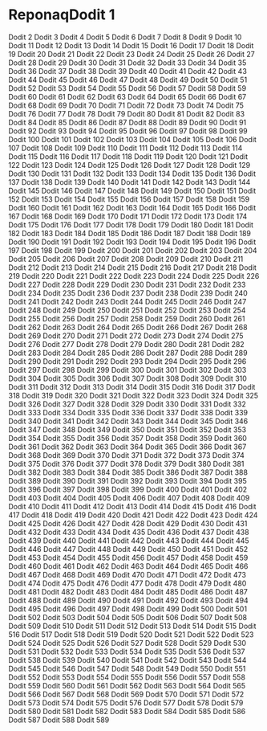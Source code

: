 # ReponaqDodit 1
Dodit 2
Dodit 3
Dodit 4
Dodit 5
Dodit 6
Dodit 7
Dodit 8
Dodit 9
Dodit 10
Dodit 11
Dodit 12
Dodit 13
Dodit 14
Dodit 15
Dodit 16
Dodit 17
Dodit 18
Dodit 19
Dodit 20
Dodit 21
Dodit 22
Dodit 23
Dodit 24
Dodit 25
Dodit 26
Dodit 27
Dodit 28
Dodit 29
Dodit 30
Dodit 31
Dodit 32
Dodit 33
Dodit 34
Dodit 35
Dodit 36
Dodit 37
Dodit 38
Dodit 39
Dodit 40
Dodit 41
Dodit 42
Dodit 43
Dodit 44
Dodit 45
Dodit 46
Dodit 47
Dodit 48
Dodit 49
Dodit 50
Dodit 51
Dodit 52
Dodit 53
Dodit 54
Dodit 55
Dodit 56
Dodit 57
Dodit 58
Dodit 59
Dodit 60
Dodit 61
Dodit 62
Dodit 63
Dodit 64
Dodit 65
Dodit 66
Dodit 67
Dodit 68
Dodit 69
Dodit 70
Dodit 71
Dodit 72
Dodit 73
Dodit 74
Dodit 75
Dodit 76
Dodit 77
Dodit 78
Dodit 79
Dodit 80
Dodit 81
Dodit 82
Dodit 83
Dodit 84
Dodit 85
Dodit 86
Dodit 87
Dodit 88
Dodit 89
Dodit 90
Dodit 91
Dodit 92
Dodit 93
Dodit 94
Dodit 95
Dodit 96
Dodit 97
Dodit 98
Dodit 99
Dodit 100
Dodit 101
Dodit 102
Dodit 103
Dodit 104
Dodit 105
Dodit 106
Dodit 107
Dodit 108
Dodit 109
Dodit 110
Dodit 111
Dodit 112
Dodit 113
Dodit 114
Dodit 115
Dodit 116
Dodit 117
Dodit 118
Dodit 119
Dodit 120
Dodit 121
Dodit 122
Dodit 123
Dodit 124
Dodit 125
Dodit 126
Dodit 127
Dodit 128
Dodit 129
Dodit 130
Dodit 131
Dodit 132
Dodit 133
Dodit 134
Dodit 135
Dodit 136
Dodit 137
Dodit 138
Dodit 139
Dodit 140
Dodit 141
Dodit 142
Dodit 143
Dodit 144
Dodit 145
Dodit 146
Dodit 147
Dodit 148
Dodit 149
Dodit 150
Dodit 151
Dodit 152
Dodit 153
Dodit 154
Dodit 155
Dodit 156
Dodit 157
Dodit 158
Dodit 159
Dodit 160
Dodit 161
Dodit 162
Dodit 163
Dodit 164
Dodit 165
Dodit 166
Dodit 167
Dodit 168
Dodit 169
Dodit 170
Dodit 171
Dodit 172
Dodit 173
Dodit 174
Dodit 175
Dodit 176
Dodit 177
Dodit 178
Dodit 179
Dodit 180
Dodit 181
Dodit 182
Dodit 183
Dodit 184
Dodit 185
Dodit 186
Dodit 187
Dodit 188
Dodit 189
Dodit 190
Dodit 191
Dodit 192
Dodit 193
Dodit 194
Dodit 195
Dodit 196
Dodit 197
Dodit 198
Dodit 199
Dodit 200
Dodit 201
Dodit 202
Dodit 203
Dodit 204
Dodit 205
Dodit 206
Dodit 207
Dodit 208
Dodit 209
Dodit 210
Dodit 211
Dodit 212
Dodit 213
Dodit 214
Dodit 215
Dodit 216
Dodit 217
Dodit 218
Dodit 219
Dodit 220
Dodit 221
Dodit 222
Dodit 223
Dodit 224
Dodit 225
Dodit 226
Dodit 227
Dodit 228
Dodit 229
Dodit 230
Dodit 231
Dodit 232
Dodit 233
Dodit 234
Dodit 235
Dodit 236
Dodit 237
Dodit 238
Dodit 239
Dodit 240
Dodit 241
Dodit 242
Dodit 243
Dodit 244
Dodit 245
Dodit 246
Dodit 247
Dodit 248
Dodit 249
Dodit 250
Dodit 251
Dodit 252
Dodit 253
Dodit 254
Dodit 255
Dodit 256
Dodit 257
Dodit 258
Dodit 259
Dodit 260
Dodit 261
Dodit 262
Dodit 263
Dodit 264
Dodit 265
Dodit 266
Dodit 267
Dodit 268
Dodit 269
Dodit 270
Dodit 271
Dodit 272
Dodit 273
Dodit 274
Dodit 275
Dodit 276
Dodit 277
Dodit 278
Dodit 279
Dodit 280
Dodit 281
Dodit 282
Dodit 283
Dodit 284
Dodit 285
Dodit 286
Dodit 287
Dodit 288
Dodit 289
Dodit 290
Dodit 291
Dodit 292
Dodit 293
Dodit 294
Dodit 295
Dodit 296
Dodit 297
Dodit 298
Dodit 299
Dodit 300
Dodit 301
Dodit 302
Dodit 303
Dodit 304
Dodit 305
Dodit 306
Dodit 307
Dodit 308
Dodit 309
Dodit 310
Dodit 311
Dodit 312
Dodit 313
Dodit 314
Dodit 315
Dodit 316
Dodit 317
Dodit 318
Dodit 319
Dodit 320
Dodit 321
Dodit 322
Dodit 323
Dodit 324
Dodit 325
Dodit 326
Dodit 327
Dodit 328
Dodit 329
Dodit 330
Dodit 331
Dodit 332
Dodit 333
Dodit 334
Dodit 335
Dodit 336
Dodit 337
Dodit 338
Dodit 339
Dodit 340
Dodit 341
Dodit 342
Dodit 343
Dodit 344
Dodit 345
Dodit 346
Dodit 347
Dodit 348
Dodit 349
Dodit 350
Dodit 351
Dodit 352
Dodit 353
Dodit 354
Dodit 355
Dodit 356
Dodit 357
Dodit 358
Dodit 359
Dodit 360
Dodit 361
Dodit 362
Dodit 363
Dodit 364
Dodit 365
Dodit 366
Dodit 367
Dodit 368
Dodit 369
Dodit 370
Dodit 371
Dodit 372
Dodit 373
Dodit 374
Dodit 375
Dodit 376
Dodit 377
Dodit 378
Dodit 379
Dodit 380
Dodit 381
Dodit 382
Dodit 383
Dodit 384
Dodit 385
Dodit 386
Dodit 387
Dodit 388
Dodit 389
Dodit 390
Dodit 391
Dodit 392
Dodit 393
Dodit 394
Dodit 395
Dodit 396
Dodit 397
Dodit 398
Dodit 399
Dodit 400
Dodit 401
Dodit 402
Dodit 403
Dodit 404
Dodit 405
Dodit 406
Dodit 407
Dodit 408
Dodit 409
Dodit 410
Dodit 411
Dodit 412
Dodit 413
Dodit 414
Dodit 415
Dodit 416
Dodit 417
Dodit 418
Dodit 419
Dodit 420
Dodit 421
Dodit 422
Dodit 423
Dodit 424
Dodit 425
Dodit 426
Dodit 427
Dodit 428
Dodit 429
Dodit 430
Dodit 431
Dodit 432
Dodit 433
Dodit 434
Dodit 435
Dodit 436
Dodit 437
Dodit 438
Dodit 439
Dodit 440
Dodit 441
Dodit 442
Dodit 443
Dodit 444
Dodit 445
Dodit 446
Dodit 447
Dodit 448
Dodit 449
Dodit 450
Dodit 451
Dodit 452
Dodit 453
Dodit 454
Dodit 455
Dodit 456
Dodit 457
Dodit 458
Dodit 459
Dodit 460
Dodit 461
Dodit 462
Dodit 463
Dodit 464
Dodit 465
Dodit 466
Dodit 467
Dodit 468
Dodit 469
Dodit 470
Dodit 471
Dodit 472
Dodit 473
Dodit 474
Dodit 475
Dodit 476
Dodit 477
Dodit 478
Dodit 479
Dodit 480
Dodit 481
Dodit 482
Dodit 483
Dodit 484
Dodit 485
Dodit 486
Dodit 487
Dodit 488
Dodit 489
Dodit 490
Dodit 491
Dodit 492
Dodit 493
Dodit 494
Dodit 495
Dodit 496
Dodit 497
Dodit 498
Dodit 499
Dodit 500
Dodit 501
Dodit 502
Dodit 503
Dodit 504
Dodit 505
Dodit 506
Dodit 507
Dodit 508
Dodit 509
Dodit 510
Dodit 511
Dodit 512
Dodit 513
Dodit 514
Dodit 515
Dodit 516
Dodit 517
Dodit 518
Dodit 519
Dodit 520
Dodit 521
Dodit 522
Dodit 523
Dodit 524
Dodit 525
Dodit 526
Dodit 527
Dodit 528
Dodit 529
Dodit 530
Dodit 531
Dodit 532
Dodit 533
Dodit 534
Dodit 535
Dodit 536
Dodit 537
Dodit 538
Dodit 539
Dodit 540
Dodit 541
Dodit 542
Dodit 543
Dodit 544
Dodit 545
Dodit 546
Dodit 547
Dodit 548
Dodit 549
Dodit 550
Dodit 551
Dodit 552
Dodit 553
Dodit 554
Dodit 555
Dodit 556
Dodit 557
Dodit 558
Dodit 559
Dodit 560
Dodit 561
Dodit 562
Dodit 563
Dodit 564
Dodit 565
Dodit 566
Dodit 567
Dodit 568
Dodit 569
Dodit 570
Dodit 571
Dodit 572
Dodit 573
Dodit 574
Dodit 575
Dodit 576
Dodit 577
Dodit 578
Dodit 579
Dodit 580
Dodit 581
Dodit 582
Dodit 583
Dodit 584
Dodit 585
Dodit 586
Dodit 587
Dodit 588
Dodit 589
